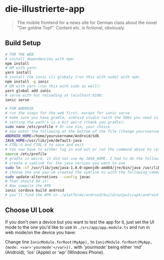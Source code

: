 # die-illustrierte-app
> The mobile frontend for a news site for German class about the novel "Der goldne Topf". Content etc. is fictional, obviously.

## Build Setup

``` bash
# FOR THE WEB
# install dependencies with npm:
npm install
# OR with yarn:
yarn install
# install the ionic cli globaly (run this with sudo) with npm:
npm install -g ionic
# OR with yarn (run this with sudo as well):
yarn global add ionic
# serve with hot reloading at localhost:8100:
ionic serve

# FOR ANDROID
# run the steps for the web first, except for ionic serve
# make sure you have gradle, android studio (with the SDKs you need in ~/Android/Sdk) and java installed
# setting the path's is a bit weird (thank you gradle):
sudo nano /etc/profile # Or use Vim, your choice
# now enter the following at the bottom of the file (change yourusername to your username, obviously):
ANDROID_HOME=/home/yourusername/Android/Sdk
JAVA_HOME=/usr/lib/jvm/default-java
# CTRL-O and CTRL-X to save and exit
# You now have to either log in and out or run the command above to reload the variables
source /etc/profile
# gradle is weird, it did not use my JAVA_HOME. I had to do the following:
# create a symlink for the java version you want to use
sudo ln -sf /usr/lib/jvm/java-1.8.0-openjdk-amd64/jre/bin/java /usr/lib/jvm/default-java
# choose the one you've created the symlink to with the following command (on Ubuntu/Debian) (remember, arrays start at 0, just like this selection dialog)
sudo update-alternatives --config javac
# That should be it!
# Now compile the APK
ionic cordova build android
# you'll find the APK in ./platforms/android/build/outputs/apk/android-debug.apk
```

## Choose UI Look
If you don't own a device but you want to test the app for it, just set the UI mode to the one you'd like to use in ```./src/app/app.module.ts``` and run in web mode/on the device you have:


Change line ```IonicModule.forRoot(MyApp),``` to ```IonicModule.forRoot(MyApp, {mode: <var>'yourmode'</var>}),``` with <var>'yourmode'</var> being either <var>'md'</var> (Android), <var>'ios'</var> (Apple) or <var>'wp'</var> (Windows Phone).